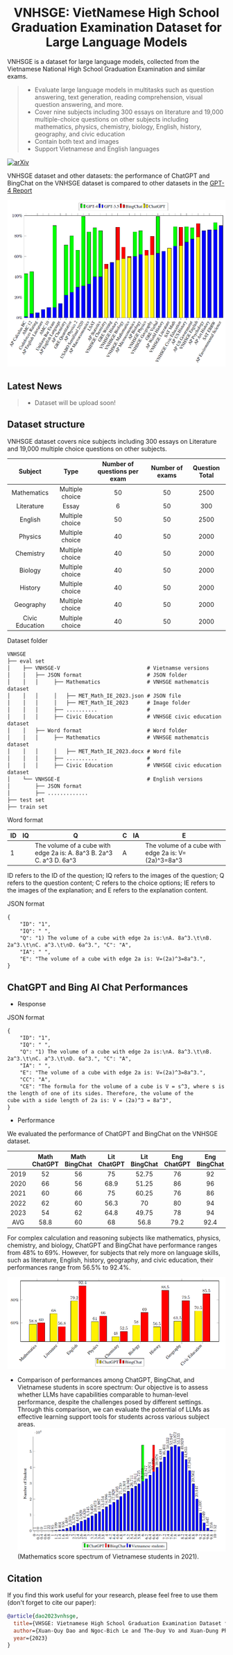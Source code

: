 
<div align="center">

<!-- TITLE -->
# VNHSGE: VietNamese High School Graduation Examination Dataset for Large Language Models

</div>

VNHSGE is a dataset for large language models, collected from the Vietnamese National High School Graduation Examination and similar
exams.

> * Evaluate large language models in multitasks such as question answering, text generation, reading comprehension, visual question answering, and more.
> * Cover nine subjects including 300 essays on literature and 19,000 multiple-choice questions on other subjects including mathematics, physics, chemistry, biology, English, history, geography, and civic education
> * Contain both text and images
> * Support Vietnamese and English languages 

[![arXiv](https://img.shields.io/badge/cs.LG-arXiv:1234.56789-b31b1b.svg)](https://arxiv.org/abs/1234.56789)


VNHSGE dataset and other datasets:  the performance of ChatGPT and BingChat on the VNHSGE dataset is compared to other datasets in
the [GPT-4 Report](https://openai.com/research/gpt-4)


![alt text](https://github.com/Xdao85/VNHSGE/blob/main/Figures/VNHSGE_other_dataset.png?raw=true)

## Latest News
> * Dataset will be upload soon!

<!--- We will update evaluation set including 30 essay on literature and 1700 multiple choice questions one other subjects [5/30/2023] -->
<!-- SETUP -->
## Dataset structure
VNHSGE dataset covers nice subjects including 300 essays on Literature and 19,000 multiple choice questions on other subjects. 

Subject | Type | Number of questions per exam | Number of exams | Question Total 
| :---: | :---: | :---: | :---: | :---:
Mathematics | Multiple choice | 50 | 50 | 2500
Literature | Essay | 6  | 50 | 300
English | Multiple choice | 50 | 50 | 2500
Physics | Multiple choice | 40 | 50 | 2000
Chemistry | Multiple choice | 40 | 50 | 2000
Biology | Multiple choice | 40 | 50 | 2000
History | Multiple choice | 40 | 50 | 2000
Geography | Multiple choice | 40 | 50 | 2000
Civic Education | Multiple choice | 40 | 50 | 2000

Dataset folder

    VNHSGE
    ├── eval set
    │    ├── VNHSGE-V                            # Vietnamse versions
    │    │   ├── JSON format                     # JSON folder
    │    │   │     ├── Mathematics               # VNHSGE mathematcis dataset
    │    │   │     │   ├── MET_Math_IE_2023.json # JSON file     
    │    │   │     │   ├── MET_Math_IE_2023      # Image folder
    │    │   │     ├── ..........                # 
    │    │   │     ├── Civic Education           # VNHSGE civic education dataset
    │    │   ├── Word format                     # Word folder
    │    │   │     ├── Mathematics               # VNHSGE mathematcis dataset
    │    │   │     │   ├── MET_Math_IE_2023.docx # Word file 
    │    │   │     ├── ..........                # 
    │    │   │     ├── Civic Education           # VNHSGE civic education dataset
    │    └── VNHSGE-E                            # English versions
    │        ├── JSON format 
    │        ├── .............
    ├── test set
    ├── train set


Word format

| ID | IQ | Q | C | IA | E |
|---|---|---|---|---|---|
| 1 |  | The volume of a cube with edge 2a is:  A. 8a^3  B. 2a^3  C. a^3  D. 6a^3 | A |  | The volume of a cube with edge 2a is:   V=(2a)^3=8a^3 |

ID refers to the ID of the question; IQ refers to the images of the question; Q refers to the question content; C refers to the choice options; IE refers to the images of the explanation; and E refers to the explanation content.

JSON format

    { 
        "ID": "1", 
        "IQ": " ", 
        "Q": "1) The volume of a cube with edge 2a is:\nA. 8a^3.\t\nB. 2a^3.\t\nC. a^3.\t\nD. 6a^3.", "C": "A", 
        "IA": " ", 
        "E": "The volume of a cube with edge 2a is: V=(2a)^3=8a^3.",
    }

<!-- LLMs Performance -->
## ChatGPT and Bing AI Chat Performances
* Response

JSON format

    { 
        "ID": "1", 
        "IQ": " ", 
        "Q": "1) The volume of a cube with edge 2a is:\nA. 8a^3.\t\nB. 2a^3.\t\nC. a^3.\t\nD. 6a^3.", "C": "A", 
        "IA": " ", 
        "E": "The volume of a cube with edge 2a is: V=(2a)^3=8a^3.", 
        "CC": "A", 
        "CE": "The formula for the volume of a cube is V = s^3, where s is the length of one of its sides. Therefore, the volume of the
    cube with a side length of 2a is: V = (2a)^3 = 8a^3", 
    }

* Performance

We evaluated the performance of ChatGPT and BingChat on the VNHSGE dataset. 

|  | Math ChatGPT | Math BingChat | Lit ChatGPT | Lit BingChat | Eng ChatGPT | Eng BingChat | Phy ChatGPT | Phy BingChat | Che ChatGPT | Che BingChat | Bio ChatGPT | Bio BingChat | His ChatGPT | His BingChat | Geo ChatGPT | Geo BingChat | Civ ChatGPT | Civ BingChat |
|:---:|:---:|:---:|:---:|:---:|:---:|:---:|:---:|:---:|:---:|:---:|:---:|:---:|:---:|:---:|:---:|:---:|:---:|:---:|
| 2019 | 52 | 56 | 75 | 52.75 | 76 | 92 | 60 | 55 | 40 | 55 | 60 | 67.5 | 42.5 | 82.5 | 50 | 75 | 60 | 75 |
| 2020 | 66 | 56 | 68.9 | 51.25 | 86 | 96 | 62.5 | 67.5 | 42.5 | 57.5 | 60 | 72.5 | 47.5 | 85 | 52.5 | 70 | 70 | 87.5 |
| 2021 | 60 | 66 | 75 | 60.25 | 76 | 86 | 60 | 67.5 | 62.5 | 50 | 52.5 | 67.5 | 55 | 90 | 75 | 82.5 | 62.5 | 92.5 |
| 2022 | 62 | 60 | 56.3 | 70 | 80 | 94 | 65 | 67.5 | 47.5 | 47.5 | 57.5 | 72.5 | 60 | 92.5 | 62.5 | 85 | 82.5 | 90 |
| 2023 | 54 | 62 | 64.8 | 49.75 | 78 | 94 | 57.5 | 72.5 | 47.5 | 52.5 | 60 | 65 | 77.5 | 92.5 | 67.5 | 85 | 77.5 | 82.5 |
| AVG | 58.8 | 60 | 68 | 56.8 | 79.2 | 92.4 | 61 | 66 | 48 | 52.8 | 58 | 69 | 56.5 | 88.5 | 61.5 | 79.5 | 70.5 | 85.5 | 


For complex calculation and reasoning subjects like mathematics, physics, chemistry, and biology, ChatGPT and BingChat have performance ranges from 48% to 69%. However, for subjects that rely more on language skills, such as literature, English, history, geography, and civic education, their performances range from 56.5% to 92.4%.

![alt text](https://github.com/Xdao85/VNHSGE/blob/main/Figures/Performance.png?raw=true)

* Comparison of performances among ChatGPT, BingChat, and Vietnamese students in score spectrum: Our objective is to assess whether LLMs have capabilities comparable to human-level performance, despite the challenges posed by different settings. Through this comparison, we can evaluate the potential of LLMs as effective learning support tools for students across various subject areas. 
![alt text](https://github.com/Xdao85/VNHSGE/blob/main/Figures/Vietnamese_student_score_spectrum.png?raw=true)
  (Mathematics score spectrum of Vietnamese students in 2021).
  
<!-- CITATION -->
## Citation

If you find this work useful for your research, please feel free to use them (don't forget to cite our paper):

```bibtex
@article{dao2023vnhsge,
  title={VHSGE: Vietnamese High School Graduation Examination Dataset for Large Language Models},
  author={Xuan-Quy Dao and Ngoc-Bich Le and The-Duy Vo and Xuan-Dung Phan and Bac-Bien Ngo and Van-Tien Nguyen and Thi-My-Thanh Nguyen and Hong-Phuoc Nguyen},
  year={2023}
}
```

